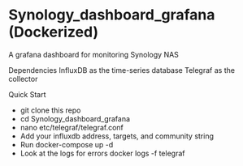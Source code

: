 # Synology_dashboard_grafana (Dockerized)
A grafana dashboard for monitoring Synology NAS

Dependencies
InfluxDB as the time-series database
Telegraf as the collector

Quick Start
- git clone this repo
- cd Synology_dashboard_grafana
- nano etc/telegraf/telegraf.conf
- Add your influxdb address, targets, and community string
- Run 
    docker-compose up -d
- Look at the logs for errors
    docker logs -f telegraf

